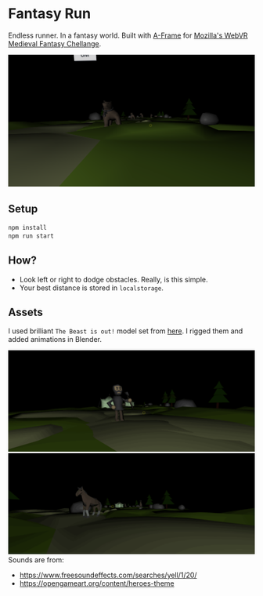 # Fantasy Run

Endless runner. In a fantasy world.
Built with [A-Frame](https://aframe.io) for [Mozilla's WebVR Medieval Fantasy Chellange](https://challenges.mozilla.community/webvr-challenge/).

![Screen](assets/screen.png)

## Setup
```sh
npm install
npm run start
```

## How?
  - Look left or right to dodge obstacles. Really, is this simple.
  - Your best distance is stored in `localstorage`.

## Assets
I used brilliant `The Beast is out!` model set from [here](https://sketchfab.com/models/8a142fb16e3147aaa4b07cce72dead34). I rigged them and added animations in Blender.

![villager.gif](assets/villager.gif)
![horses.gif](assets/horses.gif)
Sounds are from:
 - https://www.freesoundeffects.com/searches/yell/1/20/
 - https://opengameart.org/content/heroes-theme

